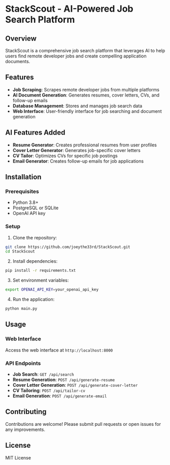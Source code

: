 # StackScout - AI-Powered Job Search Platform

## Overview

StackScout is a comprehensive job search platform that leverages AI to help users find remote developer jobs and create compelling application documents.

## Features

- **Job Scraping**: Scrapes remote developer jobs from multiple platforms
- **AI Document Generation**: Generates resumes, cover letters, CVs, and follow-up emails
- **Database Management**: Stores and manages job search data
- **Web Interface**: User-friendly interface for job searching and document generation

## AI Features Added

- **Resume Generator**: Creates professional resumes from user profiles
- **Cover Letter Generator**: Generates job-specific cover letters
- **CV Tailor**: Optimizes CVs for specific job postings
- **Email Generator**: Creates follow-up emails for job applications

## Installation

### Prerequisites

- Python 3.8+
- PostgreSQL or SQLite
- OpenAI API key

### Setup

1. Clone the repository:

```bash
git clone https://github.com/joeythe33rd/StackScout.git
cd StackScout
```

2. Install dependencies:

```bash
pip install -r requirements.txt
```

3. Set environment variables:

```bash
export OPENAI_API_KEY=your_openai_api_key
```

4. Run the application:

```bash
python main.py
```

## Usage

### Web Interface

Access the web interface at `http://localhost:8000`

### API Endpoints

- **Job Search**: `GET /api/search`
- **Resume Generation**: `POST /api/generate-resume`
- **Cover Letter Generation**: `POST /api/generate-cover-letter`
- **CV Tailoring**: `POST /api/tailor-cv`
- **Email Generation**: `POST /api/generate-email`

## Contributing

Contributions are welcome! Please submit pull requests or open issues for any improvements.

## License

MIT License
